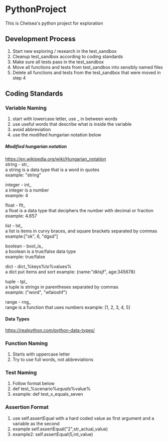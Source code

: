 # PythonProject
This is Chelsea's python project for exploration




## Development Process
1. Start new exploring / research in the test_sandbox
2. Cleanup test_sandbox according to coding standards
3. Make sure all tests pass in the test_sandbox
4. Move all functions and tests from test_sandbox into sensibly named files
5. Delete all functions and tests from the test_sandbox that were moved in step 4



## Coding Standards

### Variable Naming
1. start with lowercase letter, use _ in between words
2. use useful words that describe what is inside the variable
3. avoid abbreviation
4. use the modified hungarian notation below
##### Modified hungarian notation
https://en.wikipedia.org/wiki/Hungarian_notation  
string - str_  
a string is a data type that is a word in quotes  
example: "string"

integer - int_  
a integer is a number  
example: 4

float - flt_  
a float is a data type that deciphers the number with decimal or fraction  
example: 4.657

list - lst_  
a list is items in curvy braces, and square brackets separated by commas  
example:["ok", 6, "dgsd"]

boolean - bool_is_  
a boolean is a true/false data type  
example: true/false

dict - dict_%keys%_to_%values%  
a dict put items and sort
example:  {name:"dklsjf", age:345678}

tuple - tpl_  
a tuple is strings in parentheses separated by commas  
example: ("word", "wfaioshf")

range - rng_  
range is a function that uses numbers 
example: [1, 2, 3, 4, 5]
#### Data Types
https://realpython.com/python-data-types/

### Function Naming
1. Starts with uppercase letter
2. Try to use full words, not abbreviations

### Test Naming
1. Follow format below
2. def test_%scenario%_equals_%value%
3. example: def test_x_equals_seven

### Assertion Format
1. use self.assertEqual with a hard coded value as first argument and a variable as the second
2. example self.assertEqual("2",str_actual_value)
3. example2: self.assertEqual(5,int_value)